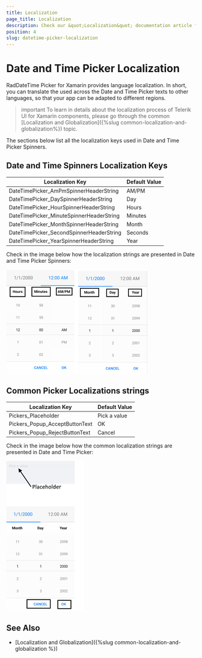 ```yaml
---
title: Localization
page_title: Localization
description: Check our &quot;Localization&quot; documentation article for Telerik DateTimePicker for Xamarin control.
position: 4
slug: datetime-picker-localization
---
```


# Date and Time Picker Localization

RadDateTime Picker for Xamarin provides language localization. In short, you can translate the used across the Date and Time Picker texts to other languages, so that your app can be adapted to different regions.

>important To learn in details about the localization process of Telerik UI for Xamarin components, please go through the common [Localization and Globalization]({%slug common-localization-and-globalization%}) topic.

The sections below list all the localization keys used in Date and Time Picker Spinners.

## Date and Time Spinners Localization Keys

| Localization Key | Default Value |
| -----------------| ------------- |
| DateTimePicker_AmPmSpinnerHeaderString  | AM/PM |
| DateTimePicker_DaySpinnerHeaderString  | Day |
| DateTimePicker_HourSpinnerHeaderString  | Hours |
| DateTimePicker_MinuteSpinnerHeaderString  | Minutes |
| DateTimePicker_MonthSpinnerHeaderString  | Month |
| DateTimePicker_SecondSpinnerHeaderString  | Seconds |
| DateTimePicker_YearSpinnerHeaderString  | Year |

Check in the image below how the localization strings are presented in Date and Time Picker Spinners:

![](images/datetimepicker-localization.png)

## Common Picker Localizations strings

| Localization Key | Default Value |
| -----------------| ------------- |
| Pickers_Placeholder  | Pick a value |
| Pickers_Popup_AcceptButtonText  | OK |
| Pickers_Popup_RejectButtonText  | Cancel |

Check in the image below how the common localization strings are presented in Date and Time Picker:

![](images/dtpicker-localization.png)

## See Also

* [Localization and Globalization]({%slug common-localization-and-globalization %})
